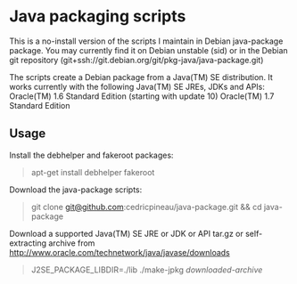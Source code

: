 Java packaging scripts
======================

This is a no-install version of the scripts I maintain in Debian java-package package.
You may currently find it on Debian unstable (sid) or in the Debian git repository (git+ssh://git.debian.org/git/pkg-java/java-package.git)

The scripts create a Debian package from a Java(TM) SE distribution.
It works currently with the following Java(TM) SE JREs, JDKs and APIs:
 Oracle(TM) 1.6 Standard Edition (starting with update 10)
 Oracle(TM) 1.7 Standard Edition


Usage
-----

Install the debhelper and fakeroot packages:

> apt-get install debhelper fakeroot

Download the java-package scripts:

> git clone git@github.com:cedricpineau/java-package.git && cd java-package

Download a supported Java(TM) SE JRE or JDK or API tar.gz or self-extracting archive from http://www.oracle.com/technetwork/java/javase/downloads

> J2SE_PACKAGE_LIBDIR=./lib ./make-jpkg *downloaded-archive*

